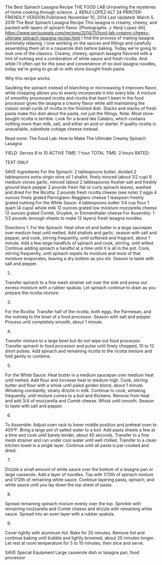 The Best Spinach Lasagna Recipe
THE FOOD LAB Unraveling the mysteries of home cooking through science.
J. KENJI LÓPEZ-ALT
24     PRINTER-FRIENDLY VERSION
Published: November 10, 2014 Last Updated: March 5, 2019
The Best Spinach Lasagna Recipe
This lasagna is creamy, cheesy, and packed with layers of spinach flavor. [Photographs: J. Kenji Lopez-Alt]
https://www.seriouseats.com/recipes/2014/11/food-lab-creamy-cheesy-ultimate-spinach-lasagna-recipe.html
I find the process of making lasagna extremely relaxing. I love working on the sauces and fillings and carefully assembling them all in a casserole dish before baking. Today we're going to look one of the classics. Creamy, cheesy, spinach lasagna flavored with a hint of nutmeg and a combination of white sauce and fresh ricotta. And while I'll often opt for the ease and convenience of no-boil lasagna noodles, today we're going to go all-in with store-bought fresh pasta.

Why this recipe works:

Sautéing the spinach instead of blanching or microwaving it improves flavor, while chopping allows you to evenly incorporate it into every bite.
A mixture of smoothly processed ricotta and ricotta that hasn't been in the food processor gives the lasagna a creamy flavor while still maintaining the classic small curds of ricotta in the finished dish.
Stacks and stacks of fresh pasta make this dish about the pasta, not just the fillings.
Note: Most store-bought ricotta is terrible. Look for a brand like Calabro, which contains nothing more than milk, salt, and either an acid or starter. If quality ricotta is unavailable, substitute cottage cheese instead.

Read more: The Food Lab: How to Make The Ultimate Creamy Spinach Lasagna

YIELD:
Serves 8 to 10
ACTIVE TIME:
1 hour
TOTAL TIME:
2 hours
RATED:
    
TEXT ONLY 
 
 
 SAVE
Ingredients
For the Spinach:
2 tablespoons butter, divided
2 tablespoons extra-virgin olive oil
1 shallot, finely minced (about 1/2 cup)
6 medium cloves garlic, minced (about 2 tablespoons)
Kosher salt and freshly ground black pepper
2 pounds fresh flat or curly spinach leaves, washed and dried
For the Ricotta:
2 pounds fresh ricotta cheese (see note)
2 eggs
4 ounces finely grated Parmigiano-Reggiano cheese
1 teaspoon freshly grated nutmeg
For the White Sauce:
4 tablespoons butter
1/4 cup flour
1 quart (4 cups) whole milk
12 ounces grated low moisture mozzarella cheese
12 ounces grated Comté, Gruyère, or Emmenthaler cheese
For Assembly:
1 1/2 pounds (enough sheets to make 12 layers) fresh lasagna noodles

Directions
1.
For the Spinach: Heat olive oil and butter in a large saucepan over medium heat until melted. Add shallots and garlic, season with salt and pepper, and cook, stirring frequently, until softened and fragrant, about 1 minute. Add a few large handfuls of spinach and cook, stirring, until wilted. Continue adding spinach a handful at a time until it is all in the pot. Cook, stirring frequently, until spinach expels its moisture and most of that moisture evaporates, leaving a dry bottom as you stir. Season to taste with salt and pepper.


2.
Transfer spinach to a fine mesh strainer set over the sink and press out excess moisture with a rubber spatula. Let spinach continue to drain as you prepare the ricotta mixture.


3.
For the Ricotta: Transfer half of the ricotta, both eggs, the Parmesan, and the nutmeg to the bowl of a food processor. Season with salt and pepper. Process until completely smooth, about 1 minute.


4.
Transfer mixture to a large bowl but do not wipe out food processor. Transfer spinach to food processor and pulse until finely chopped, 10 to 12 short pulses. Add spinach and remaining ricotta to the ricotta mixture and fold gently to combine.


5.
For the White Sauce: Heat butter in a medium saucepan over medium heat until melted. Add flour and increase heat to medium high. Cook, stirring butter and flour with a whisk until paled golden blond, about 1 minute. Whisking constantly, slowly drizzle in milk. Continue to cook, whisking frequently, until mixture comes to a boil and thickens. Remove from heat and add 3/4 of mozzarella and Comté cheese. Whisk until smooth. Season to taste with salt and pepper.

6.
To Assemble: Adjust oven rack to lower middle position and preheat oven to 400°F. Bring a large pot of salted water to a boil. Add pasta sheets a few at a time and cook until barely tender, about 45 seconds. Transfer to a fine mesh strainer and run under cool water until well chilled. Transfer to a clean kitchen towel in a single layer. Continue until all pasta is par-cooked and dried.

7.
Drizzle a small amount of white sauce over the bottom of a lasagna pan or large casserole. Add a layer of noodles. Top with 1/12th of spinach mixture and 1/12th of remaining white sauce. Continue layering pasta, spinach, and white sauce until you lay down the top sheet of pasta.


8.
Spread remaining spinach mixture evenly over the top. Sprinkle with remaining mozzarella and Comté cheese and drizzle with remaining white sauce. Spread into an even layer with a rubber spatula.


9.
Cover tightly with aluminum foil. Bake for 20 minutes. Remove foil and continue baking until bubble and lightly browned, about 20 minutes longer. Let rest at room temperature for 5 to 10 minutes, then slice and serve.


 SAVE
Special Equipment
Large casserole dish or lasagna pan, food processor